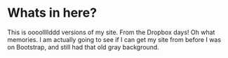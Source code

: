 Whats in here?
=============
This is oooollllddd versions of my site. From the Dropbox days! Oh what memories. I am actually going to see if I can get my site from before I was on Bootstrap, and still had that old gray background.